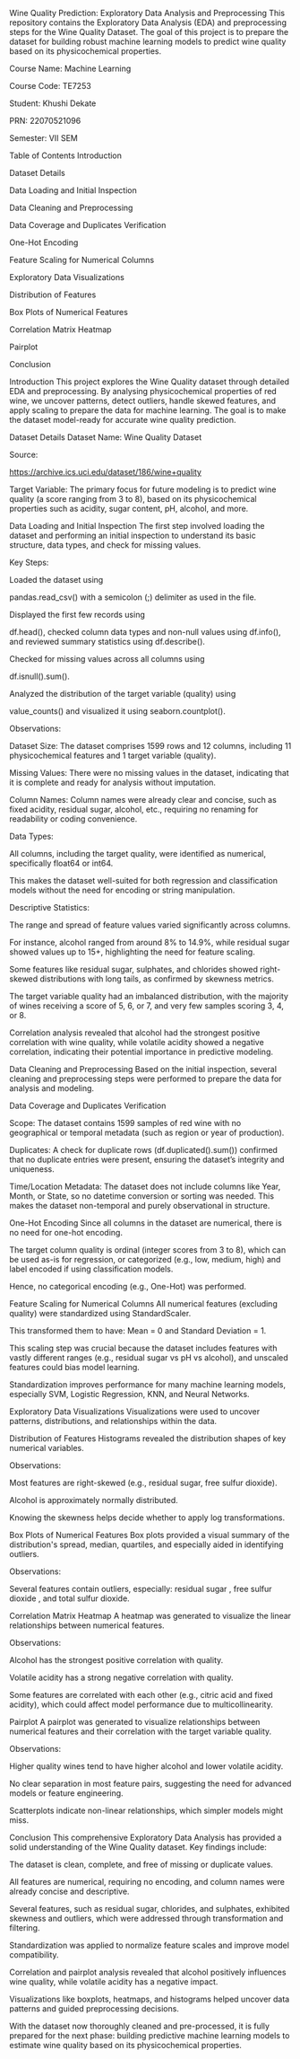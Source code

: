 Wine Quality Prediction: Exploratory Data Analysis and Preprocessing
This repository contains the Exploratory Data Analysis (EDA) and preprocessing steps for the Wine Quality Dataset. The goal of this project is to prepare the dataset for building robust machine learning models to predict wine quality based on its physicochemical properties.

Course Name: Machine Learning 

Course Code: TE7253 

Student: Khushi Dekate 

PRN: 22070521096 

Semester: VII SEM 

Table of Contents
Introduction 

Dataset Details 

Data Loading and Initial Inspection 

Data Cleaning and Preprocessing 

Data Coverage and Duplicates Verification 

One-Hot Encoding 

Feature Scaling for Numerical Columns 

Exploratory Data Visualizations 

Distribution of Features 

Box Plots of Numerical Features 

Correlation Matrix Heatmap 

Pairplot 

Conclusion 

Introduction
This project explores the Wine Quality dataset through detailed EDA and preprocessing. By analysing physicochemical properties of red wine, we uncover patterns, detect outliers, handle skewed features, and apply scaling to prepare the data for machine learning. The goal is to make the dataset model-ready for accurate wine quality prediction.



Dataset Details
Dataset Name: Wine Quality Dataset 

Source: 

https://archive.ics.uci.edu/dataset/186/wine+quality 

Target Variable: The primary focus for future modeling is to predict wine quality (a score ranging from 3 to 8), based on its physicochemical properties such as acidity, sugar content, pH, alcohol, and more.

Data Loading and Initial Inspection
The first step involved loading the dataset and performing an initial inspection to understand its basic structure, data types, and check for missing values.

Key Steps:

Loaded the dataset using 

pandas.read_csv() with a semicolon (;) delimiter as used in the file.

Displayed the first few records using 

df.head(), checked column data types and non-null values using df.info(), and reviewed summary statistics using df.describe().

Checked for missing values across all columns using 

df.isnull().sum().

Analyzed the distribution of the target variable (quality) using 

value_counts() and visualized it using seaborn.countplot().

Observations:


Dataset Size: The dataset comprises 1599 rows and 12 columns, including 11 physicochemical features and 1 target variable (quality).


Missing Values: There were no missing values in the dataset, indicating that it is complete and ready for analysis without imputation.


Column Names: Column names were already clear and concise, such as fixed acidity, residual sugar, alcohol, etc., requiring no renaming for readability or coding convenience.

Data Types:

All columns, including the target quality, were identified as numerical, specifically float64 or int64.

This makes the dataset well-suited for both regression and classification models without the need for encoding or string manipulation.

Descriptive Statistics:

The range and spread of feature values varied significantly across columns.

For instance, alcohol ranged from around 8% to 14.9%, while residual sugar showed values up to 15+, highlighting the need for feature scaling.

Some features like residual sugar, sulphates, and chlorides showed right-skewed distributions with long tails, as confirmed by skewness metrics.

The target variable quality had an imbalanced distribution, with the majority of wines receiving a score of 5, 6, or 7, and very few samples scoring 3, 4, or 8.

Correlation analysis revealed that alcohol had the strongest positive correlation with wine quality, while volatile acidity showed a negative correlation, indicating their potential importance in predictive modeling.

Data Cleaning and Preprocessing
Based on the initial inspection, several cleaning and preprocessing steps were performed to prepare the data for analysis and modeling.

Data Coverage and Duplicates Verification

Scope: The dataset contains 1599 samples of red wine with no geographical or temporal metadata (such as region or year of production).


Duplicates: A check for duplicate rows (df.duplicated().sum()) confirmed that no duplicate entries were present, ensuring the dataset’s integrity and uniqueness.


Time/Location Metadata: The dataset does not include columns like Year, Month, or State, so no datetime conversion or sorting was needed. This makes the dataset non-temporal and purely observational in structure.


One-Hot Encoding
Since all columns in the dataset are numerical, there is no need for one-hot encoding.

The target column quality is ordinal (integer scores from 3 to 8), which can be used as-is for regression, or categorized (e.g., low, medium, high) and label encoded if using classification models.

Hence, no categorical encoding (e.g., One-Hot) was performed.

Feature Scaling for Numerical Columns
All numerical features (excluding quality) were standardized using StandardScaler.

This transformed them to have: Mean = 0 and Standard Deviation = 1.

This scaling step was crucial because the dataset includes features with vastly different ranges (e.g., residual sugar vs pH vs alcohol), and unscaled features could bias model learning.

Standardization improves performance for many machine learning models, especially SVM, Logistic Regression, KNN, and Neural Networks.

Exploratory Data Visualizations
Visualizations were used to uncover patterns, distributions, and relationships within the data.

Distribution of Features
Histograms revealed the distribution shapes of key numerical variables.

Observations:

Most features are right-skewed (e.g., residual sugar, free sulfur dioxide).

Alcohol is approximately normally distributed.

Knowing the skewness helps decide whether to apply log transformations.

Box Plots of Numerical Features
Box plots provided a visual summary of the distribution's spread, median, quartiles, and especially aided in identifying outliers.

Observations:

Several features contain outliers, especially: residual sugar , free sulfur dioxide , and total sulfur dioxide.



Correlation Matrix Heatmap
A heatmap was generated to visualize the linear relationships between numerical features.

Observations:

Alcohol has the strongest positive correlation with quality.

Volatile acidity has a strong negative correlation with quality.

Some features are correlated with each other (e.g., citric acid and fixed acidity), which could affect model performance due to multicollinearity.

Pairplot
A pairplot was generated to visualize relationships between numerical features and their correlation with the target variable quality.

Observations:

Higher quality wines tend to have higher alcohol and lower volatile acidity.

No clear separation in most feature pairs, suggesting the need for advanced models or feature engineering.

Scatterplots indicate non-linear relationships, which simpler models might miss.

Conclusion
This comprehensive Exploratory Data Analysis has provided a solid understanding of the Wine Quality dataset. Key findings include:

The dataset is clean, complete, and free of missing or duplicate values.

All features are numerical, requiring no encoding, and column names were already concise and descriptive.

Several features, such as residual sugar, chlorides, and sulphates, exhibited skewness and outliers, which were addressed through transformation and filtering.

Standardization was applied to normalize feature scales and improve model compatibility.

Correlation and pairplot analysis revealed that alcohol positively influences wine quality, while volatile acidity has a negative impact.

Visualizations like boxplots, heatmaps, and histograms helped uncover data patterns and guided preprocessing decisions.

With the dataset now thoroughly cleaned and pre-processed, it is fully prepared for the next phase: building predictive machine learning models to estimate wine quality based on its physicochemical properties.
